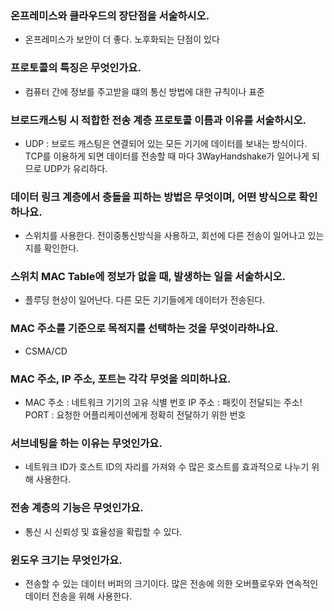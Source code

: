 ### 온프레미스와 클라우드의 장단점을 서술하시오.
- 온프레미스가 보안이 더 좋다. 노후화되는 단점이 있다
### 프로토콜의 특징은 무엇인가요.
- 컴퓨터 간에 정보를 주고받을 떄의 통신 방법에 대한 규칙이나 표준
### 브로드캐스팅 시 적합한 전송 계층 프로토콜 이름과 이유를 서술하시오.
- UDP : 브로드 캐스팅은 연결되어 있는 모든 기기에 데이터를 보내는 방식이다. TCP를 이용하게 되면 데이터를 전송할 때 마다 3WayHandshake가 일어나게 되므로 UDP가 유리하다.
### 데이터 링크 계층에서 충돌을 피하는 방법은 무엇이며, 어떤 방식으로 확인하나요.
- 스위치를 사용한다. 전이중통신방식을 사용하고, 회선에 다른 전송이 일어나고 있는지를 확인한다.
### 스위치 MAC Table에 정보가 없을 때, 발생하는 일을 서술하시오.
- 플루딩 현상이 일어난다. 다른 모든 기기들에게 데이터가 전송된다.
### MAC 주소를 기준으로 목적지를 선택하는 것을 무엇이라하나요.
- CSMA/CD
### MAC 주소, IP 주소, 포트는 각각 무엇을 의미하나요.
- MAC 주소 : 네트워크 기기의 고유 식별 번호
  IP 주소 : 패킷이 전달되는 주소!
  PORT : 요청한 어플리케이션에게 정확히 전달하기 위한 번호
### 서브네팅을 하는 이유는 무엇인가요.
- 네트워크 ID가 호스트 ID의 자리를 가져와 수 많은 호스트를 효과적으로 나누기 위해 사용한다.
### 전송 계층의 기능은 무엇인가요.
- 통신 시  신뢰성 및 효율성을 확립할 수 있다.
### 윈도우 크기는 무엇인가요.
- 전송할 수 있는 데이터 버퍼의 크기이다. 많은 전송에 의한 오버플로우와 연속적인 데이터 전송을 위해 사용한다.